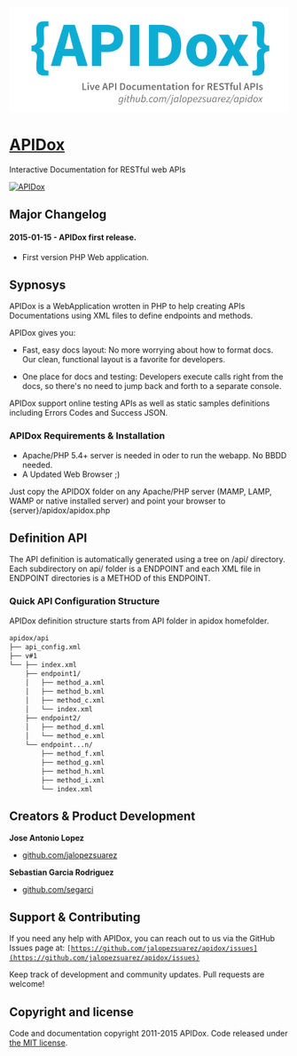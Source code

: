 ![IPv6](apidox.png)

# [APIDox](https://github.com/jalopezsuarez/apidox)

Interactive Documentation for RESTful web APIs
 
[![APIDox](http://img.youtube.com/vi/uP9oTPn8umI/0.jpg)](http://www.youtube.com/watch?v=uP9oTPn8umI)

## Major Changelog

#### 2015-01-15 - APIDox first release.
* First version PHP Web application.

## Sypnosys

APIDox is a WebApplication wrotten in PHP to help creating APIs Documentations using XML files to define endpoints and methods.

APIDox gives you:

- Fast, easy docs layout: No more worrying about how to format docs. Our clean, functional layout is a favorite for developers.

- One place for docs and testing: Developers execute calls right from the docs, so there's no need to jump back and forth to a separate console.

APIDox support online testing APIs as well as static samples definitions including Errors Codes and Success JSON.

### APIDox Requirements & Installation

- Apache/PHP 5.4+ server is needed in oder to run the webapp. No BBDD needed.
- A Updated Web Browser ;)

Just copy the APIDOX folder on any Apache/PHP server (MAMP, LAMP, WAMP or native installed server) and point your browser to {server}/apidox/apidox.php

## Definition API

The API definition is automatically generated using a tree on /api/ directory. Each subdirectory on api/ folder is a ENDPOINT and each XML file in ENDPOINT directories is a METHOD of this ENDPOINT.

### Quick API Configuration Structure

APIDox definition structure starts from API folder in apidox homefolder.

```
apidox/api
├── api_config.xml
├── v#1
└── ├── index.xml
    ├── endpoint1/
    │   ├── method_a.xml
    │   ├── method_b.xml
    │   ├── method_c.xml
    │   └── index.xml
    ├── endpoint2/
    │   ├── method_d.xml
    │   └── method_e.xml
    └── endpoint...n/
        ├── method_f.xml
        ├── method_g.xml
        ├── method_h.xml
        ├── method_i.xml
        └── index.xml
```

## Creators & Product Development

**Jose Antonio Lopez**
- [github.com/jalopezsuarez](https://github.com/jalopezsuarez)

**Sebastian Garcia Rodriguez**
- [github.com/segarci](https://github.com/segarci)

## Support & Contributing

If you need any help with APIDox, you can reach out to us via the GitHub Issues page at:
<code>[https://github.com/jalopezsuarez/apidox/issues](https://github.com/jalopezsuarez/apidox/issues)</code>

Keep track of development and community updates. Pull requests are welcome!

## Copyright and license

Code and documentation copyright 2011-2015 APIDox. Code released under [the MIT license](https://github.com/jalopezsuarez/apidox/blob/master/apidox/LICENSE).
